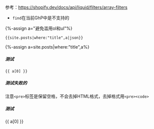 参考：https://shopify.dev/docs/api/liquid/filters/array-filters

- `find`在当前GhP中是不支持的

{%-assign a="避免滥用ol和ul"%}
```
{{site.posts|where:"title",a|json}}
```

{%-assign a=site.posts|where:"title",a%}

##### 测试

```
{{ a[0] }}
```

##### 测试失败的
注意`<pre>`标签是保留空格，不会去掉HTML格式，去掉格式用`<pre><code>`

##### 测试

{{ a[0] }}
